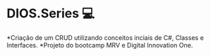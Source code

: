 # DIOS.Series :computer:
*Criação de um CRUD utilizando conceitos inciais de C#, Classes e Interfaces.
*Projeto do bootcamp MRV e Digital Innovation One.
